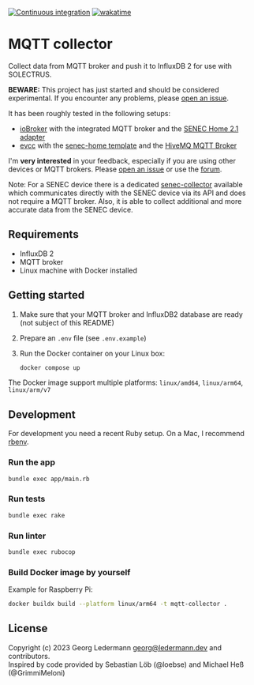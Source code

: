[![Continuous integration](https://github.com/solectrus/mqtt-collector/actions/workflows/push.yml/badge.svg)](https://github.com/solectrus/mqtt-collector/actions/workflows/push.yml)
[![wakatime](https://wakatime.com/badge/user/697af4f5-617a-446d-ba58-407e7f3e0243/project/b31336e5-23f0-408c-ae20-e6bc96b846c9.svg)](https://wakatime.com/badge/user/697af4f5-617a-446d-ba58-407e7f3e0243/project/b31336e5-23f0-408c-ae20-e6bc96b846c9)

# MQTT collector

Collect data from MQTT broker and push it to InfluxDB 2 for use with SOLECTRUS.

**BEWARE:** This project has just started and should be considered experimental. If you encounter any problems, please [open an issue](https://github.com/solectrus/mqtt-collector/issues).

It has been roughly tested in the following setups:

- [ioBroker](https://www.iobroker.net/) with the integrated MQTT broker and the [SENEC Home 2.1 adapter](https://github.com/nobl/ioBroker.senec)
- [evcc](https://evcc.io/) with the [senec-home template](https://github.com/evcc-io/evcc/blob/master/templates/definition/meter/senec-home.yaml) and the [HiveMQ MQTT Broker](https://www.hivemq.com/public-mqtt-broker/)

I'm **very interested** in your feedback, especially if you are using other devices or MQTT brokers. Please [open an issue](https://github.com/solectrus/mqtt-collector/issues) or use the [forum](https://github.com/orgs/solectrus/discussions).

Note: For a SENEC device there is a dedicated [senec-collector](https://github.com/solectrus/senec-collector) available which communicates directly with the SENEC device via its API and does not require a MQTT broker. Also, it is able to collect additional and more accurate data from the SENEC device.

## Requirements

- InfluxDB 2
- MQTT broker
- Linux machine with Docker installed

## Getting started

1. Make sure that your MQTT broker and InfluxDB2 database are ready (not subject of this README)

2. Prepare an `.env` file (see `.env.example`)

3. Run the Docker container on your Linux box:

   ```bash
   docker compose up
   ```

The Docker image support multiple platforms: `linux/amd64`, `linux/arm64`, `linux/arm/v7`

## Development

For development you need a recent Ruby setup. On a Mac, I recommend [rbenv](https://github.com/rbenv/rbenv).

### Run the app

```bash
bundle exec app/main.rb
```

### Run tests

```bash
bundle exec rake
```

### Run linter

```bash
bundle exec rubocop
```

### Build Docker image by yourself

Example for Raspberry Pi:

```bash
docker buildx build --platform linux/arm64 -t mqtt-collector .
```

## License

Copyright (c) 2023 Georg Ledermann <georg@ledermann.dev> and contributors.\
Inspired by code provided by Sebastian Löb (@loebse) and Michael Heß (@GrimmiMeloni)
